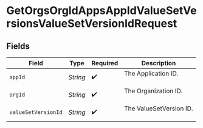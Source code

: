 # GetOrgsOrgIdAppsAppIdValueSetVersionsValueSetVersionIdRequest


## Fields

| Field                     | Type                      | Required                  | Description               |
| ------------------------- | ------------------------- | ------------------------- | ------------------------- |
| `appId`                   | *String*                  | :heavy_check_mark:        | The Application ID.<br/><br/> |
| `orgId`                   | *String*                  | :heavy_check_mark:        | The Organization ID.<br/><br/> |
| `valueSetVersionId`       | *String*                  | :heavy_check_mark:        | The ValueSetVersion ID.<br/><br/> |